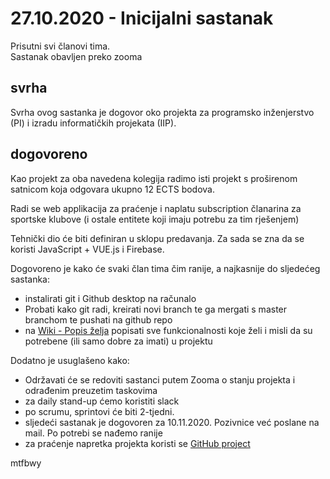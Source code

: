 # 27.10.2020 - Inicijalni sastanak

Prisutni svi članovi tima.  
Sastanak obavljen preko zooma

## svrha

Svrha ovog sastanka je dogovor oko projekta za programsko inženjerstvo (PI) i izradu informatičkih projekata (IIP).

## dogovoreno

Kao projekt za oba navedena kolegija radimo isti projekt s proširenom satnicom koja odgovara ukupno 12 ECTS bodova.

Radi se web applikacija za praćenje i naplatu subscription članarina za sportske klubove (i ostale entitete koji imaju potrebu za tim rješenjem)

Tehnički dio će biti definiran u sklopu predavanja. Za sada se zna da se koristi JavaScript + VUE.js i Firebase.

Dogovoreno je kako će svaki član tima čim ranije, a najkasnije do sljedećeg sastanka:  

* instalirati git i Github desktop na računalo
* Probati kako git radi, kreirati novi branch te ga mergati s master branchom te pushati na github repo
* na [Wiki - Popis želja](https://github.com/KristijanCetina/payingCustomer/wiki/Popis-%C5%BEelja) popisati sve funkcionalnosti koje želi i misli da su potrebene (ili samo dobre za imati) u projektu

Dodatno je usuglašeno kako:  

* Održavati će se redoviti sastanci putem Zooma o stanju projekta i odrađenim preuzetim taskovima
* za daily stand-up ćemo koristiti slack
* po scrumu, sprintovi će biti 2-tjedni.
* sljedeći sastanak je dogovoren za 10.11.2020. Pozivnice već poslane na mail. Po potrebi se nađemo ranije
* za praćenje napretka projekta koristi se [GitHub project](https://github.com/KristijanCetina/payingCustomer/projects/1)

mtfbwy
